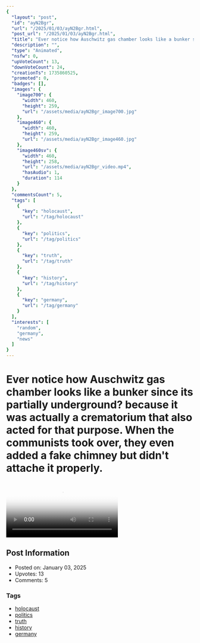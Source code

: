 ```yaml
---
{
  "layout": "post",
  "id": "ayN2Bgr",
  "url": "/2025/01/03/ayN2Bgr.html",
  "post_url": "/2025/01/03/ayN2Bgr.html",
  "title": "Ever notice how Auschwitz gas chamber looks like a bunker since its partially underground? because it was actually a crematorium that also acted for that purpose. When the communists took over, they even added a fake chimney but didn't attache it properly.",
  "description": "",
  "type": "Animated",
  "nsfw": 0,
  "upVoteCount": 13,
  "downVoteCount": 24,
  "creationTs": 1735860525,
  "promoted": 0,
  "badges": [],
  "images": {
    "image700": {
      "width": 460,
      "height": 259,
      "url": "/assets/media/ayN2Bgr_image700.jpg"
    },
    "image460": {
      "width": 460,
      "height": 259,
      "url": "/assets/media/ayN2Bgr_image460.jpg"
    },
    "image460sv": {
      "width": 460,
      "height": 258,
      "url": "/assets/media/ayN2Bgr_video.mp4",
      "hasAudio": 1,
      "duration": 114
    }
  },
  "commentsCount": 5,
  "tags": [
    {
      "key": "holocaust",
      "url": "/tag/holocaust"
    },
    {
      "key": "politics",
      "url": "/tag/politics"
    },
    {
      "key": "truth",
      "url": "/tag/truth"
    },
    {
      "key": "history",
      "url": "/tag/history"
    },
    {
      "key": "germany",
      "url": "/tag/germany"
    }
  ],
  "interests": [
    "random",
    "germany",
    "news"
  ]
}
---
```


# Ever notice how Auschwitz gas chamber looks like a bunker since its partially underground? because it was actually a crematorium that also acted for that purpose. When the communists took over, they even added a fake chimney but didn't attache it properly.

<video controls playsinline loop poster="/assets/media/ayN2Bgr_image460.jpg">
  <source src="/assets/media/ayN2Bgr_video.mp4" type="video/mp4">
  Your browser does not support the video tag.
</video>

## Post Information

- Posted on: January 03, 2025
- Upvotes: 13
- Comments: 5

### Tags

- [holocaust](/tag/holocaust)
- [politics](/tag/politics)
- [truth](/tag/truth)
- [history](/tag/history)
- [germany](/tag/germany)
